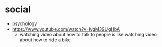 # social

- psychology
- https://www.youtube.com/watch?v=lvgM39UgHbA
     - watching video about how to talk to people is like watching video about how to ride a bike
